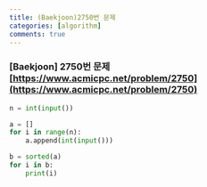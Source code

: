 ```yaml
---
title: (Baekjoon)2750번 문제
categories: [algorithm]
comments: true
---
```


### [Baekjoon] 2750번 문제 [https://www.acmicpc.net/problem/2750](https://www.acmicpc.net/problem/2750)

```python
n = int(input())

a = []
for i in range(n):
    a.append(int(input()))

b = sorted(a)
for i in b:
    print(i)
```
